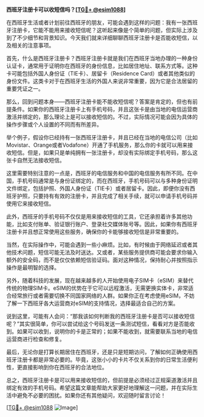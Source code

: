 **西班牙注册卡可以收短信吗？[[TG💪+ @esim1088](https://t.me/s/esim1088)]**

在西班牙生活或者计划前往西班牙的朋友，可能会遇到这样的问题：我有一张西班牙注册卡，它能不能用来接收短信呢？这听起来像是个简单的问题，但实际上涉及到了不少细节和背景知识。今天我们就来详细聊聊西班牙注册卡是否能收短信，以及相关的注意事项。

首先，什么是西班牙注册卡？西班牙注册卡就是我们在西班牙当地办理的一种身份认证卡，通常用于证明你在西班牙的身份信息，比如居住地址、联系方式等。这种卡可能包括外国人身份证（TIE卡）、居留卡（Residence Card）或者其他类似的身份文件。这类卡对于在西班牙生活的外国人来说非常重要，因为它是合法居留的重要凭证之一。

那么，回到问题本身——西班牙注册卡能不能收短信呢？答案是肯定的，但也有前提条件。如果你的西班牙注册卡上有手机号码，并且这张卡是由当地的电信运营商激活并绑定的，那么理论上是可以接收短信的。不过，实际情况可能会因为具体的操作步骤或个人设置的不同而有所差异。

举个例子，假设你已经持有一张西班牙注册卡，并且已经在当地的电信公司（比如Movistar、Orange或者Vodafone）开通了手机服务，那么你的卡就可以用来接收短信。但是，如果只是单纯拥有一张注册卡，却没有实际绑定手机号码，那么这张卡自然无法接收短信。

这里需要特别注意的一点是，西班牙的电信服务和中国的电信服务有所不同。在中国，手机号码通常是与身份证绑定的，而在西班牙，手机号码可以与多种身份证明文件绑定，包括护照、外国人身份证（TIE卡）或者居留卡。因此，即便你没有西班牙护照，只要持有有效的注册卡，并且完成了相关手续，就可以申请手机号码并使用它来接收短信。

此外，西班牙的手机号码不仅仅是用来接收短信的工具，它还承担着许多其他功能，比如支付账单、验证银行账户、登录社交媒体账号等。因此，如果你有西班牙注册卡并且想正常使用这些服务，确保你的卡能够接收短信是非常重要的。

当然，在实际操作中，可能会遇到一些小麻烦。比如，有时候由于网络延迟或者其他技术问题，短信可能无法及时送达。又或者，某些服务提供商可能会要求你输入额外的安全码，而不是仅仅依赖短信验证码。面对这种情况，保持耐心并按照指示操作是最明智的选择。

另外，随着科技的发展，现在越来越多的人开始使用电子SIM卡（eSIM）来替代传统的物理SIM卡。eSIM的优势在于它可以远程激活，无需更换实体卡，非常适合经常旅行或者需要切换不同国家网络的人群。如果你正在考虑使用eSIM，不妨了解一下西班牙各大运营商对eSIM的支持情况，选择最适合自己的方案。

说到这里，可能有人会问：“那我该如何判断我的西班牙注册卡是否可以接收短信呢？”其实很简单，你可以尝试给这个号码发送一条测试短信，看看对方是否能收到。如果可以收到，说明你的卡是正常的；如果不能收到，就需要联系当地的电信运营商进行检查和修复。

最后，无论你是打算长期居住在西班牙，还是只是短期访问，了解如何正确使用西班牙注册卡都是非常必要的。毕竟，这张小小的卡片不仅关系到你的日常生活便利性，更直接影响到你在西班牙的合法地位。

总之，西班牙注册卡是可以用来接收短信的，但前提是必须经过正规渠道激活并且绑定有效的手机号码。希望这篇文章能帮助大家更好地理解这一问题，并在实际生活中避免不必要的困扰。如果你还有其他疑问，欢迎随时留言讨论！

[[TG💪+ @esim1088](https://t.me/s/esim1088) ![Image](https://i.postimg.cc/4NQfJmqS/Snipaste-2025-05-13-00-14-12.png)]